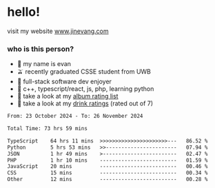 # hello!

visit my website www.jinevang.com

### who is this person?
- 🦦 my name is evan                                                                  
- 🫒 recently graduated CSSE student from UWB
- 🥕 full-stack software dev enjoyer
- 🍚 c++, typescript/react, js, php, learning python
- 🎹 take a look at my [album rating list](https://bit.ly/albumratings)
- 🧋 take a look at my [drink ratings](https://bit.ly/drinkratings) (rated out of 7)

<!---
jinevang/jinevang is a ✨ special ✨ repository because its `README.md` (this file) appears on your GitHub profile.
You can click the Preview link to take a look at your changes.
--->
<!--START_SECTION:waka-->

```txt
From: 23 October 2024 - To: 26 November 2024

Total Time: 73 hrs 59 mins

TypeScript    64 hrs 11 mins  >>>>>>>>>>>>>>>>>>>>>>---   86.52 %
Python        5 hrs 53 mins   >>-----------------------   07.94 %
JSON          1 hr 49 mins    >------------------------   02.47 %
PHP           1 hr 10 mins    -------------------------   01.59 %
JavaScript    20 mins         -------------------------   00.46 %
CSS           15 mins         -------------------------   00.34 %
Other         12 mins         -------------------------   00.28 %
```

<!--END_SECTION:waka-->
